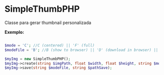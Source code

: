 # SimpleThumbPHP
Classe para gerar thumbnail personalizada


**Exemplo:**
```php

$mode = 'C'; //C (centered) || 'F' (full)
$modeFile = 'B'; //B (show to browser) || 'D' (download in browser) || 'S' (save to file) 

$myImg = new SimpleThumbPHP();
$myImg->create(string $imgPath, float $width, float $height, string $mode);
$myImg->save(string $modeFile, string $pathSave);
```
